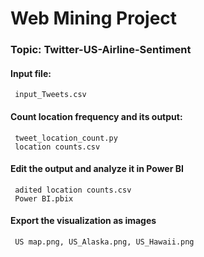 # Web Mining Project
### Topic: Twitter-US-Airline-Sentiment

#### Input file: 
     input_Tweets.csv
#### Count location frequency and its output:
     tweet_location_count.py 
     location counts.csv
#### Edit the output and analyze it in Power BI
     adited location counts.csv
     Power BI.pbix
#### Export the visualization as images
     US map.png, US_Alaska.png, US_Hawaii.png
